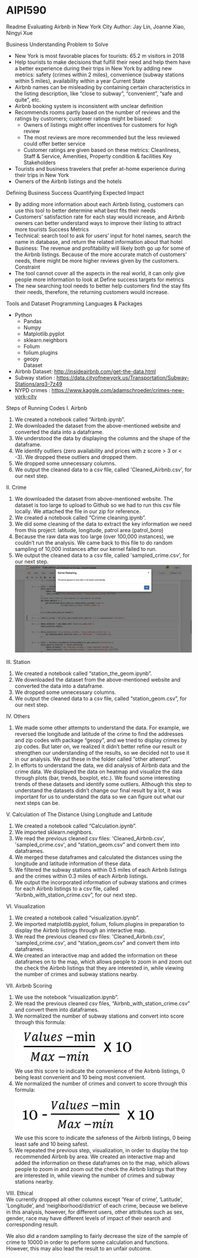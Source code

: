 # AIPI590
Readme
Evaluating Airbnb in New York City
Author: Jay Lin, Joanne Xiao, Ningyi Xue

Business Understanding 
Problem to Solve
- New York is most favorable places for tourists: 65.2 m visitors in 2018
- Help tourists to make decisions that fulfill their need and help them have a better experience during their trips in New York by adding new metrics: safety (crimes within 2 miles), convenience (subway stations within 5 miles), availability within a year
Current State
- Airbnb names can be misleading by containing certain characteristics in the listing description, like “close to subway”, “convenient”, “safe and quite”, etc.
- Airbnb booking system is inconsistent with unclear definition
- Recommends rooms partly based on the number of reviews and the ratings by customers; customer ratings might be biased: 
    - Owners of listings might offer incentives for customers for high review
    - The most reviews are more recommended but the less reviewed could offer better service
    - Customer ratings are given based on these metrics: Cleanliness, Staff & Service, Amenities, Property condition & facilities
Key Stakeholders
- Tourists and business travelers that prefer at-home experience during their trips in New York
- Owners of the Airbnb listings and the hotels

Defining Business Success
Quantifying Expected Impact
- By adding more information about each Airbnb listing, customers can use this tool to better determine what best fits their needs
- Customers’ satisfaction rate for each stay would increase, and Airbnb owners can better understand ways to improve their listing to attract more tourists
Success Metrics
- Technical: search tool to ask for users’ input for hotel names, search the name in database, and return the related information about that hotel
- Business: The revenue and profitability will likely both go up for some of the Airbnb listings. Because of the more accurate match of customers’ needs, there might be more higher reviews given by the customers. 
Constraint
- The tool cannot cover all the aspects in the real world, it can only give people more information to look at
Define success targets for metrics
- The new searching tool needs to better help customers find the stay fits their needs, therefore, the returning customers would increase.

Tools and Dataset
Programming Languages & Packages
- Python<br />
    - Pandas<br /> 
    - Numpy  
    - Matplotlib.pyplot  
    - sklearn.neighbors  
    - Folium  
    - folium.plugins  
    - geopy  
Dataset
- Airbnb Dataset: http://insideairbnb.com/get-the-data.html
- Subway station : https://data.cityofnewyork.us/Transportation/Subway-Stations/arq3-7z49
- NYPD crimes : https://www.kaggle.com/adamschroeder/crimes-new-york-city

Steps of Running Codes
I.	Airbnb
1.	We created a notebook called “Airbnb.ipynb”.
2.	We downloaded the dataset from the above-mentioned website and converted the data into a dataframe.
3.	We understood the data by displaying the columns and the shape of the dataframe.
4.	We identify outliers (zero availability and prices with z score > 3 or < -3). We dropped these outliers and dropped them.
5.	We dropped some unnecessary columns.
6.	We output the cleaned data to a csv file, called 'Cleaned_Airbnb.csv', for our next step.

II.	Crime
1.	We downloaded the dataset from above-mentioned website. The dataset is too large to upload to Github so we had to run this csv file locally. We attached the file in our zip for reference.
2.	We created a notebook called “Crime cleaning.ipynb”.
3.	We did some cleaning of the data to extract the key information we need from this project: latitude, longitude, patrol area (patrol_boro)
4.	Because the raw data was too large (over 100,000 instances), we couldn’t run the analysis. We came back to this file to do random sampling of 10,000 instances after our kernel failed to run.
5.	We output the cleaned data to a csv file, called 'sampled_crime.csv', for our next step.
![Image of Error](https://github.com/ningyixue/AIPI590/blob/main/error.png)

III.	Station
1.	We created a notebook called “station_the_geom.ipynb”.
2.	We downloaded the dataset from the above-mentioned website and converted the data into a dataframe.
3.	We dropped some unnecessary columns.
4.	We output the cleaned data to a csv file, called “station_geom.csv”, for our next step.

IV.	Others
1.	We made some other attempts to understand the data. For example, we reversed the longitude and latitude of the crime to find the addresses and zip codes with package “geopy”, and we tried to display crimes by zip codes. But later on, we realized it didn’t better refine our result or strengthen our understanding of the results, so we decided not to use it in our analysis. We put these in the folder called “other attempt”. 
2.	In efforts to understand the data, we did analysis of Airbnb data and the crime data. We displayed the data on heatmap and visualize the data through plots (bar, trends, boxplot, etc.). We found some interesting trends of these datasets and identify some outliers. Although this step to understand the datasets didn’t change our final result by a lot, it was important for us to understand the data so we can figure out what our next steps can be. 

V.	Calculation of The Distance Using Longitude and Latitude
1.	We created a notebook called “Calculation.ipynb”.
2.	We imported sklearn.neighbors. 
3.	We read the previous cleaned csv files: 'Cleaned_Airbnb.csv', 'sampled_crime.csv', and “station_geom.csv” and convert them into dataframes.
4.	We merged these dataframes and calculated the distances using the longitude and latitude information of these data.
5.	We filtered the subway stations within 0.5 miles of each Airbnb listings and the crimes within 0.3 miles of each Airbnb listings. 
6.	We output the incorporated information of subway stations and crimes for each Airbnb listings to a csv file, called “Airbnb_with_station_crime.csv”, for our next step.

VI.	Visualization
1.	We created a notebook called “visualization.ipynb”.
2.	We imported matplotlib.pyplot, folium, folium.plugins in preparation to display the Airbnb listings through an interactive map. 
3.	We read the previous cleaned csv files: 'Cleaned_Airbnb.csv', 'sampled_crime.csv', and “station_geom.csv” and convert them into dataframes.
4.	We created an interactive map and added the information on these dataframes on to the map, which allows people to zoom in and zoom out the check the Airbnb listings that they are interested in, while viewing the number of crimes and subway stations nearby.

VII.	Airbnb Scoring 
1.	We use the notebook “visualization.ipynb”.
2.	We read the previous cleaned csv files, “Airbnb_with_station_crime.csv” and convert them into dataframes.
3.	We normalized the number of subway stations and convert into score through this formula:  
![normalization](https://github.com/ningyixue/AIPI590/blob/main/normalization_1.png)<br />
We use this score to indicate the convenience of the Airbnb listings, 0 being least convenient and 10 being most convenient.
4.	We normalized the number of crimes and convert to score through this formula:
 ![normalization2](https://github.com/ningyixue/AIPI590/blob/main/normalization_2.png)<br />
We use this score to indicate the safeness of the Airbnb listings, 0 being least safe and 10 being safest.
5.	We repeated the previous step, visualization, in order to display the top recommended Airbnb by area. We created an interactive map and added the information on these dataframes on to the map, which allows people to zoom in and zoom out the check the Airbnb listings that they are interested in, while viewing the number of crimes and subway stations nearby.

VIII. Ethical<br />
We currently dropped all other columns except ‘Year of crime’, ‘Latitude’, ‘Longitude’, and ‘neighborhood/district’ of each crime, because we believe in this analysis, however, for different users, other attributes such as sex, gender, race may have different levels of impact of their search and corresponding result. 

We also did a random sampling to fairly decrease the size of the sample of crime to 10000 in order to perform some calculation and functions. However, this may also lead the result to an unfair outcome. 

